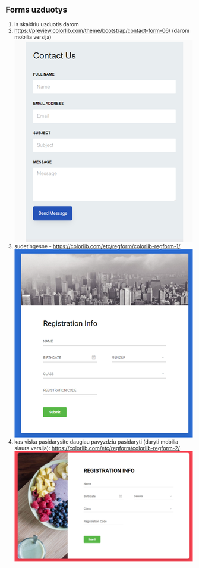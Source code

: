 ## Forms uzduotys

1. is skaidriu uzduotis darom
2. https://preview.colorlib.com/theme/bootstrap/contact-form-06/ (darom mobilia versija) ![](assets/2023-10-05-12-20-13.png)
3. sudetingesne - https://colorlib.com/etc/regform/colorlib-regform-1/ ![](assets/2023-10-05-12-20-38.png)
4. kas viska pasidarysite daugiau pavyzdziu pasidaryti (daryti mobilia siaura versija): https://colorlib.com/etc/regform/colorlib-regform-2/ ![](assets/2023-10-05-12-21-46.png)
